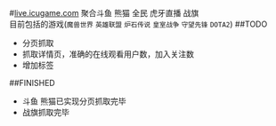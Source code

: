 #[live.icugame.com](http://live.icugame.com "icugame游戏直播聚合")
聚合斗鱼 熊猫 全民 虎牙直播 战旗  
目前包括的游戏(`魔兽世界` `英雄联盟` `炉石传说` `皇室战争` `守望先锋` `DOTA2`)
##TODO
* 分页抓取
* 抓取详情页，准确的在线观看用户数，加入关注数
* 增加标签

##FINISHED
* 斗鱼 熊猫已实现分页抓取完毕
* 战旗抓取完毕